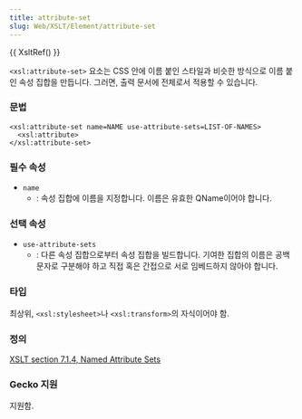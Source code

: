 ```yaml
---
title: attribute-set
slug: Web/XSLT/Element/attribute-set
---
```


{{ XsltRef() }}

`<xsl:attribute-set>` 요소는 CSS 안에 이름 붙인 스타일과 비슷한 방식으로 이름 붙인 속성 집합을 만듭니다. 그러면, 출력 문서에 전체로서 적용할 수 있습니다.

### 문법

```
<xsl:attribute-set name=NAME use-attribute-sets=LIST-OF-NAMES>
  <xsl:attribute>
</xsl:attribute-set>
```

### 필수 속성

- `name`
  - : 속성 집합에 이름을 지정합니다. 이름은 유효한 QName이어야 합니다.

### 선택 속성

- `use-attribute-sets`
  - : 다른 속성 집합으로부터 속성 집합을 빌드합니다. 기여한 집합의 이름은 공백 문자로 구분해야 하고 직접 혹은 간접으로 서로 임베드하지 않아야 합니다.

### 타입

최상위, `<xsl:stylesheet>`나 `<xsl:transform>`의 자식이어야 함.

### 정의

[XSLT section 7.1.4, Named Attribute Sets](http://www.w3.org/TR/xslt#attribute-sets)

### Gecko 지원

지원함.
